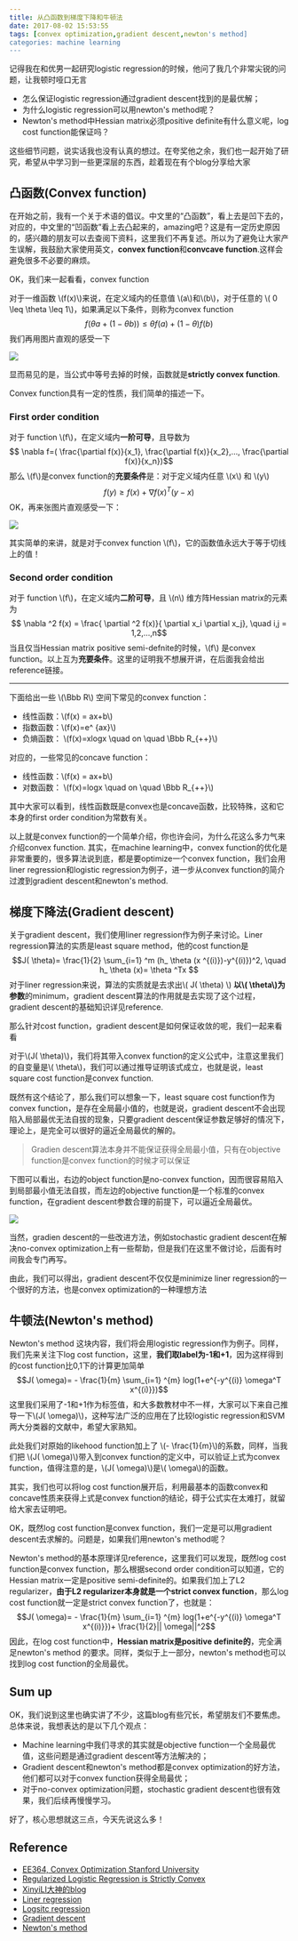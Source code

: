 ```yaml
---
title: 从凸函数到梯度下降和牛顿法
date: 2017-08-02 15:53:55
tags: [convex optimization,gradient descent,newton's method]
categories: machine learning
---
```

记得我在和优男一起研究logistic regression的时候，他问了我几个非常尖锐的问题，让我顿时哑口无言
* 怎么保证logistic regression通过gradient descent找到的是最优解；
* 为什么logistic regression可以用newton's method呢？
* Newton's method中Hessian matrix必须positive definite有什么意义呢，log cost function能保证吗？

这些细节问题，说实话我也没有认真的想过。在夸奖他之余，我们也一起开始了研究，希望从中学习到一些更深层的东西，趁着现在有个blog分享给大家
<!--more-->

## 凸函数(Convex function)
在开始之前，我有一个关于术语的倡议。中文里的“凸函数”，看上去是凹下去的，对应的，中文里的“凹函数”看上去凸起来的，amazing吧？这是有一定历史原因的，感兴趣的朋友可以去查阅下资料，这里我们不再复述。所以为了避免让大家产生误解，我鼓励大家使用英文，**convex function**和**convcave function**.这样会避免很多不必要的麻烦。

OK，我们来一起看看，convex function

对于一维函数 \\(f(x)\\)来说，在定义域内的任意值 \\(a\\)和\\(b\\)，对于任意的 \\( 0 \leq \theta \leq 1\\)，如果满足以下条件，则称为convex function
$$f(\theta a+(1-\theta b)) \leq \theta f(a) + (1- \theta)f(b)$$
我们再用图片直观的感受一下

![](http://otmy7guvn.bkt.clouddn.com/blog/1/1-1.png) 

显而易见的是，当公式中等号去掉的时候，函数就是**strictly convex function**.

Convex function具有一定的性质，我们简单的描述一下。

### First order condition
对于 function \\(f\\)，在定义域内**一阶可导**，且导数为
$$ 	\nabla f=( \frac{\partial f(x)}{x_1}, \frac{\partial f(x)}{x_2},...,  \frac{\partial f(x)}{x_n})$$
那么 \\(f\\)是convex function的**充要条件**是：对于定义域内任意 \\(x\\) 和 \\(y\\)
$$ f(y) \geq f(x) + \nabla f(x)^T (y - x)$$
OK，再来张图片直观感受一下：

![](http://otmy7guvn.bkt.clouddn.com/blog/1/1-2.png) 

其实简单的来讲，就是对于convex function \\(f\\)，它的函数值永远大于等于切线上的值！

### Second order condition
对于 function \\(f\\)，在定义域内**二阶可导**，且 \\(n\\) 维方阵Hessian matrix的元素为
$$ \nabla ^2 f(x) = \frac{ \partial ^2 f(x)}{ \partial x_i \partial x_j}, \quad i,j = 1,2,...,n$$
当且仅当Hessian matrix positive semi-defnite的时候，\\(f\\) 是convex function。以上互为**充要条件**。这里的证明我不想展开讲，在后面我会给出reference链接。

---
下面给出一些 \\(\Bbb R\\) 空间下常见的convex function：
* 线性函数：\\(f(x) = ax+b\\)
* 指数函数：\\(f(x)=e^ {ax}\\)
* 负熵函数： \\(f(x)=xlogx \quad on \quad \Bbb R_{++}\\)

对应的，一些常见的concave function：
* 线性函数：\\(f(x) = ax+b\\)
* 对数函数： \\(f(x)=logx  \quad on \quad \Bbb R_{++}\\)

其中大家可以看到，线性函数既是convex也是concave函数，比较特殊，这和它本身的first order condition为常数有关。

以上就是convex function的一个简单介绍，你也许会问，为什么花这么多力气来介绍convex function. 其实，在machine learning中，convex function的优化是非常重要的，很多算法说到底，都是要optimize一个convex function，我们会用liner regression和logistic regression为例子，进一步从convex function的简介过渡到gradient descent和newton's method.

## 梯度下降法(Gradient descent)
关于gradient descent，我们使用liner regression作为例子来讨论。Liner regression算法的实质是least square method，他的cost function是
$$J( \theta)= \frac{1}{2} \sum_{i=1} ^m (h_ \theta (x ^{(i)})-y^{(i)})^2, \quad h_ \theta (x)= \theta ^Tx $$
对于liner regression来说，算法的实质就是去求出\\( J( \theta) \\) **以\\( \theta\\)为参数**的minimum，gradient descent算法的作用就是去实现了这个过程，gradient descent的基础知识详见reference. 

那么针对cost function，gradient descent是如何保证收敛的呢，我们一起来看看

对于\\(J( \theta)\\)，我们将其带入convex function的定义公式中，注意这里我们的自变量是\\( \theta\\)，我们可以通过推导证明该式成立，也就是说，least square cost function是convex function.

既然有这个结论了，那么我们可以想象一下，least square cost function作为convex function，是存在全局最小值的，也就是说，gradient descent不会出现陷入局部最优无法自拔的现象，只要gradient descent保证参数足够好的情况下，理论上，是完全可以很好的逼近全局最优的解的。

> Gradien descent算法本身并不能保证获得全局最小值，只有在objective function是convex function的时候才可以保证

下图可以看出，右边的object function是no-convex function，因而很容易陷入到局部最小值无法自拔，而左边的objective function是一个标准的convex function，在gradient descent参数合理的前提下，可以逼近全局最优。

![](http://otmy7guvn.bkt.clouddn.com/blog/1/1-3.png) 

当然，gradien descent的一些改进方法，例如stochastic gradient descent在解决no-convex optimization上有一些帮助，但是我们在这里不做讨论，后面有时间我会专门再写。

由此，我们可以得出，gradient descent不仅仅是minimize liner regression的一个很好的方法，也是convex optimization的一种理想方法

## 牛顿法(Newton's method)
Newton's method 这块内容，我们将会用logistic regression作为例子。同样，我们先来关注下log cost function，这里，**我们取label为-1和+1**，因为这样得到的cost function比0,1下的计算更加简单
$$J( \omega)= - \frac{1}{m} \sum_{i=1} ^{m} log(1+e^{-y^{(i)} \omega^T x^{(i)}})$$
这里我们采用了-1和+1作为标签值，和大多数教材中不一样，大家可以下来自己推导一下\\(J( \omega)\\)，这种写法广泛的应用在了比较logistic regression和SVM两大分类器的文献中，希望大家熟知。

此处我们对原始的likehood function加上了 \\(- \frac{1}{m}\\)的系数，同样，当我们把 \\(J( \omega)\\)带入到convex function的定义中，可以验证上式为convex function，值得注意的是，\\(J( \omega)\\)是\\( \omega\\)的函数。

其实，我们也可以将log cost function展开后，利用最基本的函数convex和concave性质来获得上式是convex function的结论，碍于公式实在太难打，就留给大家去证明吧。

OK，既然log cost function是convex function，我们一定是可以用gradient descent去求解的。问题是，如果我们用newton's method呢？

Newton's method的基本原理详见reference，这里我们可以发现，既然log cost function是convex function，那么根据second order condition可以知道，它的Hessian matrix一定是positive semi-definite的。如果我们加上了L2 regularizer，**由于L2 regularizer本身就是一个strict convex function**，那么log cost function就一定是strict convex function了，也就是：
$$J( \omega)= - \frac{1}{m} \sum_{i=1} ^{m} log(1+e^{-y^{(i)} \omega^T x^{(i)}})+ \frac{1}{2}|| \omega||^2$$
因此，在log cost function中，**Hessian matrix是positive definite的**，完全满足newton's method 的要求。同样，类似于上一部分，newton's method也可以找到log cost function的全局最优。
## Sum up
OK，我们说到这里也确实讲了不少，这篇blog有些冗长，希望朋友们不要焦虑。总体来说，我想表达的是以下几个观点：
* Machine learning中我们寻求的其实就是objective function一个全局最优值，这些问题是通过gradient descent等方法解决的；
* Gradient descent和newton's method都是convex optimization的好方法，他们都可以对于convex function获得全局最优；
* 对于no-convex optimization问题，stochastic gradient descent也很有效果，我们后续再慢慢学习。

好了，核心思想就这三点，今天先说这么多！

## Reference
* [EE364, Convex Optimization Stanford University](https://see.stanford.edu/materials/lsocoee364a/03ConvexFunctions.pdf)
* [Regularized Logistic Regression is Strictly Convex](http://qwone.com/~jason/writing/convexLR.pdf)
* [XinyiLI大神的blog](https://www.yangzhou301.com/2016/03/14/826442654/)
* [Liner regression](https://en.wikipedia.org/wiki/Linear_regression)
* [Logsitc regression](https://en.wikipedia.org/wiki/Logistic_regression)
* [Gradient descent](https://en.wikipedia.org/wiki/Gradient_descent)
* [Newton's method](https://en.wikipedia.org/wiki/Newton%27s_method)

